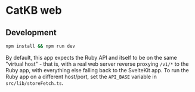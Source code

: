 # CatKB web

## Development

```bash
npm install && npm run dev
```

By default, this app expects the Ruby API and itself to be on the same
"virtual host" - that is, with a real web server reverse proxying `/v1/*`
to the Ruby app, with everything else falling back to the SvelteKit app.
To run the Ruby app on a different host/port, set the `API_BASE` variable
in `src/lib/storeFetch.ts`.
